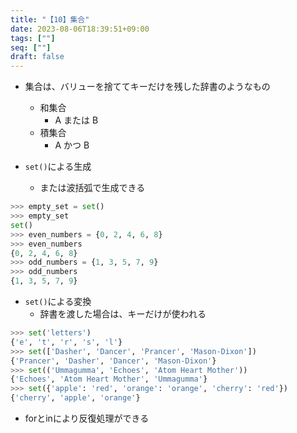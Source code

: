 ```yaml
---
title: "【10】集合"
date: 2023-08-06T18:39:51+09:00
tags: [""]
seq: [""]
draft: false
---
```


- 集合は、バリューを捨ててキーだけを残した辞書のようなもの
  - 和集合
    - A または B
  - 積集合
    - A かつ B

- `set()`による生成
  - または波括弧で生成できる

```python
>>> empty_set = set()
>>> empty_set
set()
>>> even_numbers = {0, 2, 4, 6, 8}
>>> even_numbers
{0, 2, 4, 6, 8}
>>> odd_numbers = {1, 3, 5, 7, 9}
>>> odd_numbers
{1, 3, 5, 7, 9}
```

- `set()`による変換
  - 辞書を渡した場合は、キーだけが使われる

```python
>>> set('letters')
{'e', 't', 'r', 's', 'l'}
>>> set(['Dasher', 'Dancer', 'Prancer', 'Mason-Dixon'])
{'Prancer', 'Dasher', 'Dancer', 'Mason-Dixon'}
>>> set(('Ummagumma', 'Echoes', 'Atom Heart Mother'))
{'Echoes', 'Atom Heart Mother', 'Ummagumma'}
>>> set({'apple': 'red', 'orange': 'orange', 'cherry': 'red'})
{'cherry', 'apple', 'orange'}
```

- forとinにより反復処理ができる
